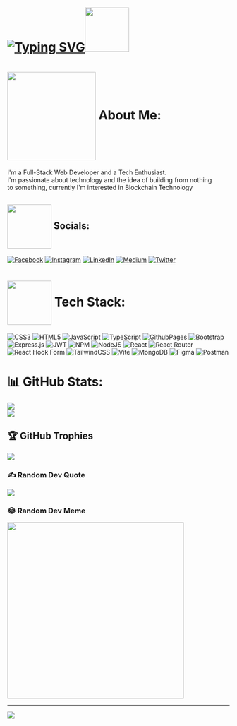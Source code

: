 



# [![Typing SVG](https://readme-typing-svg.herokuapp.com?font=Fira+Code&weight=800&duration=1000&pause=1000&color=F78C8C&random=false&width=435&lines=I'm+Brent+King+Valino;I'm+a+Full-Stack+Web+Developer;A+Tech+Enthusiast)](https://git.io/typing-svg)<img src="https://media.giphy.com/media/0TtX2qqpxp3pIafzio/giphy.gif" width="100">







# <img src="https://media.giphy.com/media/fwbzI2kV3Qrlpkh59e/giphy.gif" align="center" width="200"/> About Me:
I'm a Full-Stack Web Developer and a Tech Enthusiast.<br>I'm passionate about technology and the idea of building from nothing<br>to something, currently I'm interested in Blockchain Technology


## <img src="https://media.giphy.com/media/tbPw5VZlwzXBGkP0JN/giphy.gif" width="100" align="center"/> Socials:
[![Facebook](https://img.shields.io/badge/Facebook-%231877F2.svg?logo=Facebook&logoColor=white)](https://facebook.com/kngval21) [![Instagram](https://img.shields.io/badge/Instagram-%23E4405F.svg?logo=Instagram&logoColor=white)](https://instagram.com/kngval.dev) [![LinkedIn](https://img.shields.io/badge/LinkedIn-%230077B5.svg?logo=linkedin&logoColor=white)](https://linkedin.com/in/kngval) [![Medium](https://img.shields.io/badge/Medium-12100E?logo=medium&logoColor=white)](https://medium.com/@kngval) [![Twitter](https://img.shields.io/badge/Twitter-%231DA1F2.svg?logo=Twitter&logoColor=white)](https://twitter.com/kngval_) 

# <img src="https://media.giphy.com/media/cmCEsJZHYBPels360q/giphy.gif" width="100" align="center"/> Tech Stack:

![CSS3](https://img.shields.io/badge/css3-%231572B6.svg?style=for-the-badge&logo=css3&logoColor=white) ![HTML5](https://img.shields.io/badge/html5-%23E34F26.svg?style=for-the-badge&logo=html5&logoColor=white) ![JavaScript](https://img.shields.io/badge/javascript-%23323330.svg?style=for-the-badge&logo=javascript&logoColor=%23F7DF1E) ![TypeScript](https://img.shields.io/badge/typescript-%23007ACC.svg?style=for-the-badge&logo=typescript&logoColor=white) ![GithubPages](https://img.shields.io/badge/github%20pages-121013?style=for-the-badge&logo=github&logoColor=white) ![Bootstrap](https://img.shields.io/badge/bootstrap-%238511FA.svg?style=for-the-badge&logo=bootstrap&logoColor=white) ![Express.js](https://img.shields.io/badge/express.js-%23404d59.svg?style=for-the-badge&logo=express&logoColor=%2361DAFB) ![JWT](https://img.shields.io/badge/JWT-black?style=for-the-badge&logo=JSON%20web%20tokens) ![NPM](https://img.shields.io/badge/NPM-%23CB3837.svg?style=for-the-badge&logo=npm&logoColor=white) ![NodeJS](https://img.shields.io/badge/node.js-6DA55F?style=for-the-badge&logo=node.js&logoColor=white) ![React](https://img.shields.io/badge/react-%2320232a.svg?style=for-the-badge&logo=react&logoColor=%2361DAFB) ![React Router](https://img.shields.io/badge/React_Router-CA4245?style=for-the-badge&logo=react-router&logoColor=white) ![React Hook Form](https://img.shields.io/badge/React%20Hook%20Form-%23EC5990.svg?style=for-the-badge&logo=reacthookform&logoColor=white) ![TailwindCSS](https://img.shields.io/badge/tailwindcss-%2338B2AC.svg?style=for-the-badge&logo=tailwind-css&logoColor=white) ![Vite](https://img.shields.io/badge/vite-%23646CFF.svg?style=for-the-badge&logo=vite&logoColor=white) ![MongoDB](https://img.shields.io/badge/MongoDB-%234ea94b.svg?style=for-the-badge&logo=mongodb&logoColor=white) ![Figma](https://img.shields.io/badge/figma-%23F24E1E.svg?style=for-the-badge&logo=figma&logoColor=white) ![Postman](https://img.shields.io/badge/Postman-FF6C37?style=for-the-badge&logo=postman&logoColor=white)
# 📊 GitHub Stats:
![](https://github-readme-stats.vercel.app/api?username=kngval&theme=radical&hide_border=false&include_all_commits=false&count_private=true)<br/>
![](https://github-readme-streak-stats.herokuapp.com/?user=kngval&theme=radical&hide_border=false)<br/>

## 🏆 GitHub Trophies
![](https://github-profile-trophy.vercel.app/?username=kngval&theme=radical&no-frame=false&no-bg=false&margin-w=4)

### ✍️ Random Dev Quote
![](https://quotes-github-readme.vercel.app/api?type=horizontal&theme=radical)

### 😂 Random Dev Meme
<img src='https://randommeme-five.vercel.app/' style="height: 400px;"/>

---
[![](https://visitcount.itsvg.in/api?id=kngval&icon=0&color=0)](https://visitcount.itsvg.in)

<!-- Proudly created with GPRM ( https://gprm.itsvg.in ) -->
